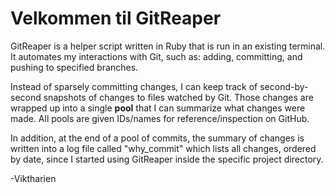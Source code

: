 # Velkommen til GitReaper
GitReaper is a helper script written in Ruby that is run in an existing terminal. It automates my interactions with Git, such as: adding, committing, and pushing to specified branches.

Instead of sparsely committing changes, I can keep track of second-by-second snapshots of changes to files watched by Git. Those changes are wrapped up into a single __pool__ that I can summarize what changes were made. All pools are given IDs/names for reference/inspection on GitHub.

In addition, at the end of a pool of commits, the summary of changes is written into a log file called "why_commit" which lists all changes, ordered by date, since I started using GitReaper inside the specific project directory.



-Viktharien